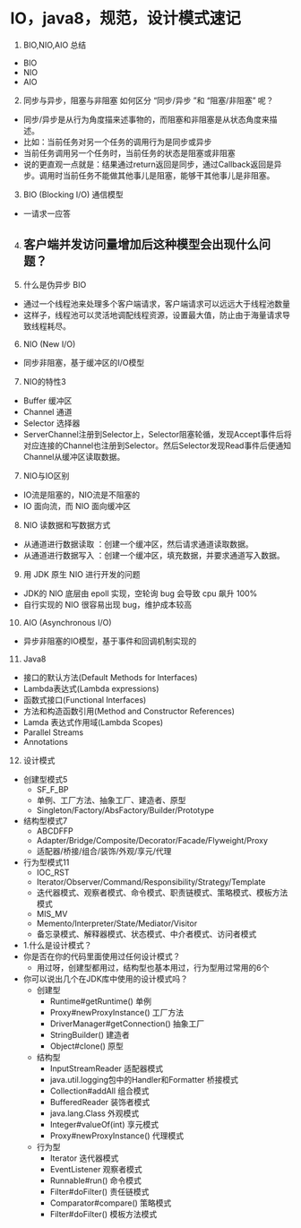 # IO，java8，规范，设计模式速记

1. BIO,NIO,AIO 总结
- BIO
- NIO
- AIO
2. 同步与异步，阻塞与非阻塞  如何区分 “同步/异步 ”和 “阻塞/非阻塞” 呢？
- 同步/异步是从行为角度描来述事物的，而阻塞和非阻塞是从状态角度来描述。
- 比如：当前任务对另一个任务的调用行为是同步或异步
- 当前任务调用另一个任务时，当前任务的状态是阻塞或非阻塞
- 说的更直观一点就是：结果通过return返回是同步，通过Callback返回是异步。调用时当前任务不能做其他事儿是阻塞，能够干其他事儿是非阻塞。
3. BIO (Blocking I/O) 通信模型
- 一请求一应答
4. 客户端并发访问量增加后这种模型会出现什么问题？
    - 
5. 什么是伪异步 BIO
- 通过一个线程池来处理多个客户端请求，客户端请求可以远远大于线程池数量
- 这样子，线程池可以灵活地调配线程资源，设置最大值，防止由于海量请求导致线程耗尽。
6. NIO (New I/O)
- 同步非阻塞，基于缓冲区的I/O模型
7. NIO的特性3
- Buffer 缓冲区
- Channel 通道
- Selector 选择器
- ServerChannel注册到Selector上，Selector阻塞轮循，发现Accept事件后将对应连接的Channel也注册到Selector。然后Selector发现Read事件后便通知Channel从缓冲区读取数据。
7. NIO与IO区别
- IO流是阻塞的，NIO流是不阻塞的
- IO 面向流，而 NIO 面向缓冲区
8. NIO 读数据和写数据方式
- 从通道进行数据读取 ：创建一个缓冲区，然后请求通道读取数据。
- 从通道进行数据写入 ：创建一个缓冲区，填充数据，并要求通道写入数据。
9. 用 JDK 原生 NIO 进行开发的问题
- JDK的 NIO 底层由 epoll 实现，空轮询 bug 会导致 cpu 飙升 100%
- 自行实现的 NIO 很容易出现 bug，维护成本较高
10. AIO (Asynchronous I/O)
- 异步非阻塞的IO模型，基于事件和回调机制实现的
11. Java8
- 接口的默认方法(Default Methods for Interfaces)
- Lambda表达式(Lambda expressions)
- 函数式接口(Functional Interfaces)
- 方法和构造函数引用(Method and Constructor References)
- Lamda 表达式作用域(Lambda Scopes)
- Parallel Streams
- Annotations
12. 设计模式
- 创建型模式5
    - SF_F_BP
    - 单例、工厂方法、抽象工厂、建造者、原型
    - Singleton/Factory/AbsFactory/Builder/Prototype
- 结构型模式7
    - ABCDFFP
    - Adapter/Bridge/Composite/Decorator/Facade/Flyweight/Proxy
    - 适配器/桥接/组合/装饰/外观/享元/代理
- 行为型模式11
    - IOC_RST
    - Iterator/Observer/Command/Responsibility/Strategy/Template
    - 迭代器模式、观察者模式、命令模式、职责链模式、策略模式、模板方法模式
    - MIS_MV
    - Memento/Interpreter/State/Mediator/Visitor
    - 备忘录模式、解释器模式、状态模式、中介者模式、访问者模式
- 1.什么是设计模式？
- 你是否在你的代码里面使用过任何设计模式？
    - 用过呀，创建型都用过，结构型也基本用过，行为型用过常用的6个
- 你可以说出几个在JDK库中使用的设计模式吗？
    - 创建型
        - Runtime#getRuntime() 单例
        - Proxy#newProxyInstance() 工厂方法
        - DriverManager#getConnection() 抽象工厂
        - StringBuilder() 建造者
        - Object#clone() 原型
    - 结构型
        - InputStreamReader 适配器模式
        - java.util.logging包中的Handler和Formatter 桥接模式
        - Collection#addAll 组合模式
        - BufferedReader 装饰者模式
        - java.lang.Class 外观模式
        - Integer#valueOf(int) 享元模式
        - Proxy#newProxyInstance() 代理模式
    - 行为型    
        - Iterator 迭代器模式
        - EventListener 观察者模式
        - Runnable#run() 命令模式
        - Filter#doFilter() 责任链模式
        - Comparator#compare() 策略模式
        - Filter#doFilter() 模板方法模式